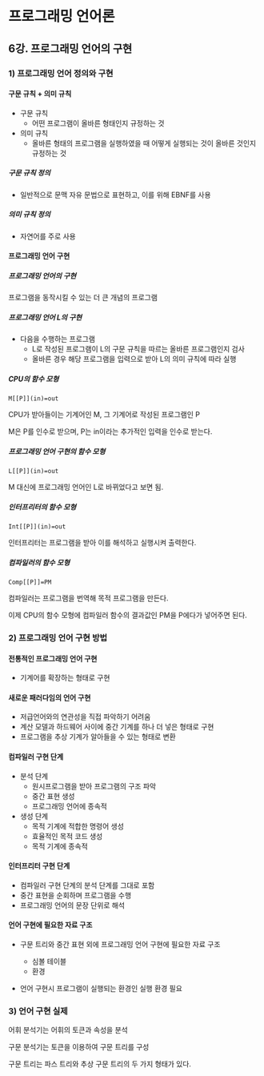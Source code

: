 # 프로그래밍 언어론

## 6강. 프로그래밍 언어의 구현

### 1) 프로그래밍 언어 정의와 구현

#### 구문 규칙 + 의미 규칙

- 구문 규칙
  - 어떤 프로그램이 올바른 형태인지 규정하는 것
- 의미 규칙
  - 올바른 형태의 프로그램을 실행하였을 때 어떻게 실행되는 것이 올바른 것인지 규정하는 것

##### 구문 규칙 정의

- 일반적으로 문맥 자유 문법으로 표현하고, 이를 위해 EBNF를 사용

##### 의미 규칙 정의

- 자연어를 주로 사용

#### 프로그래밍 언어 구현

##### 프로그래밍 언어의 구현

프로그램을 동작시킬 수 있는 더 큰 개념의 프로그램

##### 프로그래밍 언어 L의 구현

- 다음을 수행하는 프로그램
  - L로 작성된 프로그램이 L의 구문 규칙을 따르는 올바른 프로그램인지 검사
  - 올바른 경우 해당 프로그램을 입력으로 받아 L의 의미 규칙에 따라 실행

##### CPU의 함수 모형

`M[[P]](in)=out`

CPU가 받아들이는 기계어인 M, 그 기계어로 작성된 프로그램인 P

M은 P를 인수로 받으며, P는 in이라는 추가적인 입력을 인수로 받는다.

##### 프로그래밍 언어 구현의 함수 모형

`L[[P]](in)=out`

M 대신에 프로그래밍 언어인 L로 바뀌었다고 보면 됨.

##### 인터프리터의 함수 모형

`Int[[P]](in)=out`

인터프리터는 프로그램을 받아 이를 해석하고 실행시켜 출력한다.

##### 컴파일러의 함수 모형

`Comp[[P]]=PM`

컴파일러는 프로그램을 번역해 목적 프로그램을 만든다.

이제 CPU의 함수 모형에 컴파일러 함수의 결과값인 PM을 P에다가 넣어주면 된다.

### 2) 프로그래밍 언어 구현 방법

#### 전통적인 프로그래밍 언어 구현

- 기계어를 확장하는 형태로 구현

#### 새로운 패러다임의 언어 구현

- 저급언어와의 연관성을 직접 파악하기 어려움
- 계산 모델과 하드웨어 사이에 중간 기계를 하나 더 넣은 형태로 구현
- 프로그램을 추상 기계가 알아들을 수 있는 형태로 변환

#### 컴파일러 구현 단계

- 분석 단계
  - 원시프로그램을 받아 프로그램의 구조 파악
  - 중간 표현 생성
  - 프로그래밍 언어에 종속적
- 생성 단계
  - 목적 기계에 적합한 명령어 생성
  - 효율적인 목적 코드 생성
  - 목적 기계에 종속적

#### 인터프리터 구현 단계

- 컴파일러 구현 단계의 분석 단계를 그대로 포함
- 중간 표현을 순회하며 프로그램을 수행
- 프로그래밍 언어의 문장 단위로 해석

#### 언어 구현에 필요한 자료 구조

- 구문 트리와 중간 표현 외에 프로그래밍 언어 구현에 필요한 자료 구조
  - 심볼 테이블
  - 환경

- 언어 구현시 프로그램이 실행되는 환경인 실행 환경 필요

### 3) 언어 구현 실제

어휘 분석기는 어휘의 토큰과 속성을 분석

구문 분석기는 토큰을 이용하여 구문 트리를 구성

구문 트리는 파스 트리와 추상 구문 트리의 두 가지 형태가 있다.
